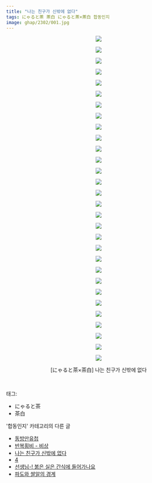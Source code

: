 ```yaml
---
title: "나는 친구가 신밖에 없다"
tags: にゃると茶 茶白 にゃると茶×茶白 합동인지
image: ghap/2302/001.jpg
---
```

<div class="article">
<p style="text-align: center; clear: none; float: none;"><img src="{{ site.nasurl }}/ghap/2302/001.jpg"/></p>
<p style="text-align: center; clear: none; float: none;"><img src="{{ site.nasurl }}/ghap/2302/002.jpg"/></p>
<p style="text-align: center; clear: none; float: none;"><img src="{{ site.nasurl }}/ghap/2302/003.jpg"/></p>
<p style="text-align: center; clear: none; float: none;"><img src="{{ site.nasurl }}/ghap/2302/004.jpg"/></p>
<p style="text-align: center; clear: none; float: none;"><img src="{{ site.nasurl }}/ghap/2302/005.jpg"/></p>
<p style="text-align: center; clear: none; float: none;"><img src="{{ site.nasurl }}/ghap/2302/006.jpg"/></p>
<p style="text-align: center; clear: none; float: none;"><img src="{{ site.nasurl }}/ghap/2302/007.jpg"/></p>
<p style="text-align: center; clear: none; float: none;"><img src="{{ site.nasurl }}/ghap/2302/008.jpg"/></p>
<p style="text-align: center; clear: none; float: none;"><img src="{{ site.nasurl }}/ghap/2302/009.jpg"/></p>
<p style="text-align: center; clear: none; float: none;"><img src="{{ site.nasurl }}/ghap/2302/010.jpg"/></p>
<p style="text-align: center; clear: none; float: none;"><img src="{{ site.nasurl }}/ghap/2302/011.jpg"/></p>
<p style="text-align: center; clear: none; float: none;"><img src="{{ site.nasurl }}/ghap/2302/012.jpg"/></p>
<p style="text-align: center; clear: none; float: none;"><img src="{{ site.nasurl }}/ghap/2302/013.jpg"/></p>
<p style="text-align: center; clear: none; float: none;"><img src="{{ site.nasurl }}/ghap/2302/014.jpg"/></p>
<p style="text-align: center; clear: none; float: none;"><img src="{{ site.nasurl }}/ghap/2302/015.jpg"/></p>
<p style="text-align: center; clear: none; float: none;"><img src="{{ site.nasurl }}/ghap/2302/016.jpg"/></p>
<p style="text-align: center; clear: none; float: none;"><img src="{{ site.nasurl }}/ghap/2302/017.jpg"/></p>
<p style="text-align: center; clear: none; float: none;"><img src="{{ site.nasurl }}/ghap/2302/018.jpg"/></p>
<p style="text-align: center; clear: none; float: none;"><img src="{{ site.nasurl }}/ghap/2302/019.jpg"/></p>
<p style="text-align: center; clear: none; float: none;"><img src="{{ site.nasurl }}/ghap/2302/020.jpg"/></p>
<p style="text-align: center; clear: none; float: none;"><img src="{{ site.nasurl }}/ghap/2302/021.jpg"/></p>
<p style="text-align: center; clear: none; float: none;"><img src="{{ site.nasurl }}/ghap/2302/022.jpg"/></p>
<p style="text-align: center; clear: none; float: none;"><img src="{{ site.nasurl }}/ghap/2302/023.jpg"/></p>
<p style="text-align: center; clear: none; float: none;"><img src="{{ site.nasurl }}/ghap/2302/024.jpg"/></p>
<p style="text-align: center; clear: none; float: none;"><img src="{{ site.nasurl }}/ghap/2302/025.jpg"/></p>
<p style="text-align: center; clear: none; float: none;"><img src="{{ site.nasurl }}/ghap/2302/026.jpg"/></p>
<p style="text-align: center; clear: none; float: none;"><img src="{{ site.nasurl }}/ghap/2302/027.jpg"/></p>
<p style="text-align: center; clear: none; float: none;"><img src="{{ site.nasurl }}/ghap/2302/028.jpg"/></p>
<p style="text-align: center; clear: none; float: none;"><img src="{{ site.nasurl }}/ghap/2302/029.jpg"/></p>
<p style="text-align: center; clear: none; float: none;"><img src="{{ site.nasurl }}/ghap/2302/030.jpg"/></p>
<p style="text-align: center; clear: none; float: none;">[にゃると茶×茶白] 나는 친구가 신밖에 없다</p>
<p><br/></p>
</div><div class="tagTrail">
<p>태그: </p>
<ul>
<li>にゃると茶</li>
<li>茶白</li>
</ul>
</div><div class="another">
<p>'합동인지' 카테고리의 다른 글</p>
<ul>
<li><a href="/2016-09-24-ghap_2319">동방만유첩</a></li>
<li><a href="/2016-09-23-ghap_2314">반복횡비 - 비상</a></li>
<li><a href="/2016-09-23-ghap_2302">나는 친구가 신밖에 없다</a></li>
<li><a href="/2016-09-22-ghap_2290">4</a></li>
<li><a href="/2016-09-22-ghap_2272">선생님-! 붉은 실은 간식에 들어가나요</a></li>
<li><a href="/2016-09-20-ghap_2250">파도와 쌀알의 경계</a></li>
</ul>
</div><div class="cb_module cb_fluid">
<div class="cb_wrt cb_profile">
</div><!-- commentList close -->
</div>